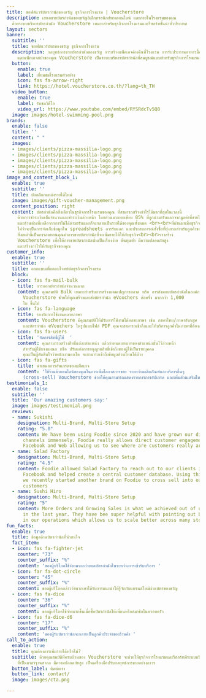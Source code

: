 ```yaml
---
title: ซอฟต์แวร์บัตรกำนัลของขวัญ ธุรกิจการโรงแรม | Voucherstore
description: เสนอขายบัตรกำนัลของขวัญอิเล็กทรอนิกส์ทางออนไลน์ และภายในโรงแรมของคุณ
  ด้วยระบบบริหารบัตรกำนัล Voucherstore เหมาะสำหรับธุรกิจการโรงแรมและรีสอร์ทชั้นนำทั่วประเทศ
layout: sectors
banner:
  subtitle: ''
  title: ซอฟต์แวร์บัตรของขวัญ ธุรกิจการโรงแรม
  description: กลยุทธ์การขายบัตรกำนัลของขวัญ การสร้างแพ็คเกจค้างคืนที่โรงแรม การรับประทานอาหารมื้อพิเศษ
    และแพ็กเกจสปาของคุณ Voucherstore เป็นระบบบริหารบัตรกำนัลที่สมบูรณ์แบบสำหรับธุรกิจการโรงแรมและรีสอร์ทที่คุณกำลังตามหา!
  button:
    enable: true
    label: เยี่ยมชมโรงแรมตัวอย่าง
    icon: fas fa-arrow-right
    link: https://hotel.voucherstore.co.th/?lang=th_TH
  video_button:
    enable: true
    label: รับชมวิดีโอ
    video_url: https://www.youtube.com/embed/RYSRdcTv5Q8
  image: images/hotel-swimming-pool.png
brands:
  enable: false
  title: ''
  content: " "
  images:
  - images/clients/pizza-massilia-logo.png
  - images/clients/pizza-massilia-logo.png
  - images/clients/pizza-massilia-logo.png
  - images/clients/pizza-massilia-logo.png
  - images/clients/pizza-massilia-logo.png
image_and_content_block_1:
  enable: true
  subtitle: ''
  title: ปลดล็อกแหล่งรายได้ใหม่
  image: images/gift-voucher-management.png
  content_position: right
  content: บัตรกำนัลคือสิ่งเดียวในธุรกิจการโรงแรมของคุณ ที่สามารถสร้างกำไรได้มากที่สุดในเวลานี้
    ด้วยการชำระเงินเต็มจำนวนและชำระเงินล่วงหน้า โดยส่วนมากพบเพียง 85% ที่ถูกนำมารับแลกจากมูลค่าที่ขายไปทั้งหมด
    และส่วนต่างที่เหลือจากการไม่ได้นำมารับแลกก็จะกลายเป็นรายได้ของคุณทั้งหมด <br><br>ที่ผ่านมาเมื่อธุรกิจต้องการขายบัตรกำนัลนั้นไม่ใช่เรื่องง่าย!
    ไม่ว่าจะเป็นการจัดเก็บข้อมูลใน spreadsheets การรับแลก และประสบการณ์สั่งซื้อที่ยุ่งยากสําหรับลูกค้าของคุณ
    สิ่งเหล่านี้เป็นการลดทอนคุณค่าการขายบัตรกำนัลที่จะเพิ่มรายได้ให้กับธุรกิจ<br><br>เราสร้าง
    Voucherstore เพื่อให้การขายบัตรกํานัลนั้นเป็นเรื่องง่าย ต้นทุนต่ำ มีความปลอดภัยสูง
    และสร้างกําไรให้กับธุรกิจของคุณ
customer_info:
  enable: true
  subtitle: ''
  title: ออกแบบเพื่อตอบโจทย์ต่อธุรกิจการโรงแรม
  block:
  - icon: fas fa-mail-bulk
    title: การออกบัตรกำนัลจำนวนมาก
    content: คุณสมบัติ Bulk เหมาะสำหรับการสร้างแคมเปญการตลาด หรือ การส่งมอบบัตรกำนัลในองค์กรที่มีพนักงานจำนวนมาก
      Voucherstore ช่วยให้คุณสร้างและส่งบัตรกำนัล eVouchers ต่อครั้ง มากกว่า 1,000
      ใบ ขึ้นไป
  - icon: fas fa-language
    title: รองรับการใช้งานหลายภาษา
    content: Voucherstore มีคุณสมบัติให้ปรับการใช้งานได้หลายภาษา เช่น ภาษาไทย/ภาษาอังกฤษ
      และบัตรกำนัล eVouchers ในรูปแบบไฟล์ PDF คุณจะสามารถเข้าถึงและให้บริการลูกค้าในภาษาที่ต้องการ
  - icon: fas fa-users
    title: 'จัดการสิทธิ์ผู้ใช้  '
    content: คุณสามารถสร้างสิทธิ์แต่ละตำแหน่ง แล้วกำหนดบทบาทของตำแหน่งนั้นไว้ล่วงหน้า
      สำหรับผู้ใช้บางแผนก หรือ ปรับแต่งการอนุญาตสิทธิ์เข้าถึงของผู้ใช้เป็นรายบุคคล
      คุณเป็นผู้ตัดสินใจว่าพนักงานคนใด จะสามารถเข้าถึงข้อมูลส่วนไหนได้บ้าง
  - icon: fas fa-gifts
    title: นำเสนอการอัพเกรดของแพ็คเกจ
    content: 'ใช้ร้านค้าออนไลน์ของคุณในการเพิ่มโอกาสการขาย ระะหว่างผลิตภัณฑ์และบริการอื่นๆ
      (cross-sell) Voucherstore ช่วยให้คุณสามารถแสดงรายการการอัปเกรด และเพิ่มส่วนเสริมในรถเข็นได้อย่างดี '
testimonials_1:
  enable: false
  subtitle: ''
  title: 'Our amazing customers say:'
  image: images/testimonial.png
  reviews:
  - name: Sukishi
    designation: Multi-Brand, Multi-Store Setup
    rating: "5.0"
    content: We have been using Foodie since 2020 and have grown our direct delivery
      channels immensely. Foodie really allows direct customer engagement across LINE,
      Facebook and Web allowing us to see where are customers really are.
  - name: Salad Factory
    designation: Multi-Brand, Multi-Store Setup
    rating: "4.5"
    content: Foodie allowed Salad Factory to reach out to our clients in LINE and
      Facebook and helped create a central customer database. Using this advantage,
      we recently started another brand on Foodie to cross sell into our existing
      customers
  - name: Sushi Hiro
    designation: Multi-Brand, Multi-Store Setup
    rating: "5"
    content: More Orders and Growing Sales is what we achieved out of using Foodie
      in the last year. They have bee super helpful with pointing out bottlenecks
      in our operations which allows us to scale better across many stores.
fun_facts:
  enable: true
  title: ข้อมูลด้านบัตรกำนัลที่น่าสนใจ
  fact_item:
  - icon: fas fa-fighter-jet
    counter: "73"
    counter_suffix: "%"
    content: 'ของผู้บริโภคใช้จ่ายมากกว่ายอดบัตรกำนัลในระหว่างการเข้ารับบริการ '
  - icon: far fa-dot-circle
    counter: "45"
    counter_suffix: "%"
    content: ของผู้บริโภคกล่าวว่าพวกเขาได้รับการแนะนำให้รู้จักกับแบรนด์ใหม่ผ่านบัตรของขวัญ
  - icon: fas fa-dice
    counter: "36"
    counter_suffix: "%"
    content: ของผู้บริโภคใช้จ่ายมากขึ้นเมื่อซื้อบัตรกำนัลให้เพื่อนหรือสมาชิกในครอบครัว
  - icon: fas fa-dice-d6
    counter: "17"
    counter_suffix: "%"
    content: 'ของผู้รับบัตรกำนัลจะกลายเป็นลูกค้าประจำของร้านค้า '
call_to_action:
  enable: true
  title: คุณต้องการเพิ่มรายได้หรือไม่?
  subtitle: ด้วยคุณสมบัติที่ครบถ้วนของ Voucherstore จะช่วยให้ธุรกิจการโรงแรมและรีสอร์ทมีระบบบริหารบัตรกำนัลอิเล็กทรอนิกส์
    ที่เป็นมาตรฐานสากล มีความปลอดภัยสูง เป็นเครื่องมือปรับกลยุทธ์การขายอย่างถาวร
  button_label: ติดต่อเรา
  button_link: contact/
  image: images/cta.png

---
```

